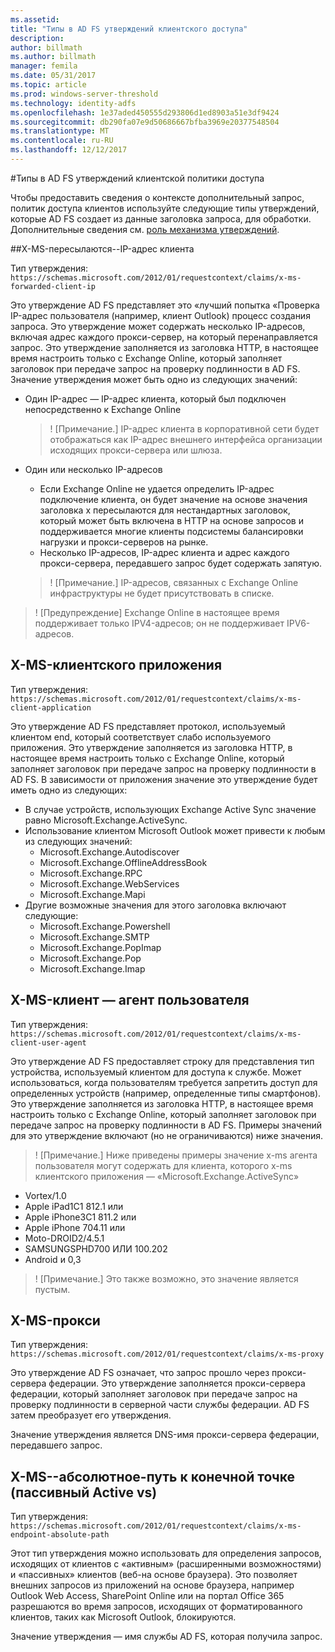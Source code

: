 ```yaml
---
ms.assetid: 
title: "Типы в AD FS утверждений клиентского доступа"
description: 
author: billmath
ms.author: billmath
manager: femila
ms.date: 05/31/2017
ms.topic: article
ms.prod: windows-server-threshold
ms.technology: identity-adfs
ms.openlocfilehash: 1e37aded450555d293806d1ed8903a51e3df9424
ms.sourcegitcommit: db290fa07e9d50686667bfba3969e20377548504
ms.translationtype: MT
ms.contentlocale: ru-RU
ms.lasthandoff: 12/12/2017
---
```

#<a name="client-access-policy-claim-types-in-ad-fs"></a>Типы в AD FS утверждений клиентской политики доступа

Чтобы предоставить сведения о контексте дополнительный запрос, политик доступа клиентов используйте следующие типы утверждений, которые AD FS создает из данные заголовка запроса, для обработки.  Дополнительные сведения см. [роль механизма утверждений](../technical-reference/the-role-of-the-claims-engine.md).

##<a name="x-ms-forwarded-client-ip"></a>X-MS-пересылаются--IP-адрес клиента

Тип утверждения: `https://schemas.microsoft.com/2012/01/requestcontext/claims/x-ms-forwarded-client-ip`

Это утверждение AD FS представляет это «лучший попытка «Проверка IP-адрес пользователя (например, клиент Outlook) процесс создания запроса. Это утверждение может содержать несколько IP-адресов, включая адрес каждого прокси-сервер, на который перенаправляется запрос.  Это утверждение заполняется из заголовка HTTP, в настоящее время настроить только с Exchange Online, который заполняет заголовок при передаче запрос на проверку подлинности в AD FS. Значение утверждения может быть одно из следующих значений:


- Один IP-адрес — IP-адрес клиента, который был подключен непосредственно к Exchange Online

    >! [Примечание.] IP-адрес клиента в корпоративной сети будет отображаться как IP-адрес внешнего интерфейса организации исходящих прокси-сервера или шлюза.

- Один или несколько IP-адресов
    - Если Exchange Online не удается определить IP-адрес подключение клиента, он будет значение на основе значения заголовка x пересылаются для нестандартных заголовок, который может быть включена в HTTP на основе запросов и поддерживается многие клиенты подсистемы балансировки нагрузки и прокси-серверов на рынке.
    - Несколько IP-адресов, IP-адрес клиента и адрес каждого прокси-сервера, передавшего запрос будет содержать запятую.

    >! [Примечание.] IP-адресов, связанных с Exchange Online инфраструктуры не будет присутствовать в списке.


>! [Предупреждение] Exchange Online в настоящее время поддерживает только IPV4-адресов; он не поддерживает IPV6-адресов. 


## <a name="x-ms-client-application"></a>X-MS-клиентского приложения

Тип утверждения: `https://schemas.microsoft.com/2012/01/requestcontext/claims/x-ms-client-application`

Это утверждение AD FS представляет протокол, используемый клиентом end, который соответствует слабо используемого приложения.  Это утверждение заполняется из заголовка HTTP, в настоящее время настроить только с Exchange Online, который заполняет заголовок при передаче запрос на проверку подлинности в AD FS. В зависимости от приложения значение это утверждение будет иметь одно из следующих:



- В случае устройств, использующих Exchange Active Sync значение равно Microsoft.Exchange.ActiveSync. 
- Использование клиентом Microsoft Outlook может привести к любым из следующих значений:
    - Microsoft.Exchange.Autodiscover
    - Microsoft.Exchange.OfflineAddressBook
    - Microsoft.Exchange.RPC
    - Microsoft.Exchange.WebServices
    - Microsoft.Exchange.Mapi
- Другие возможные значения для этого заголовка включают следующие:
    - Microsoft.Exchange.Powershell
    - Microsoft.Exchange.SMTP
    - Microsoft.Exchange.PopImap
    - Microsoft.Exchange.Pop
    - Microsoft.Exchange.Imap

## <a name="x-ms-client-user-agent"></a>X-MS-клиент — агент пользователя

Тип утверждения: `https://schemas.microsoft.com/2012/01/requestcontext/claims/x-ms-client-user-agent`

Это утверждение AD FS предоставляет строку для представления тип устройства, используемый клиентом для доступа к службе. Может использоваться, когда пользователям требуется запретить доступ для определенных устройств (например, определенные типы смартфонов).  Это утверждение заполняется из заголовка HTTP, в настоящее время настроить только с Exchange Online, который заполняет заголовок при передаче запрос на проверку подлинности в AD FS. Примеры значений для это утверждение включают (но не ограничиваются) ниже значения.
>! [Примечание.] Ниже приведены примеры значение x-ms агента пользователя могут содержать для клиента, которого x-ms клиентского приложения — «Microsoft.Exchange.ActiveSync»

- Vortex/1.0
- Apple iPad1C1 812.1 или
- Apple iPhone3C1 811.2 или
- Apple iPhone 704.11 или
- Moto-DROID2/4.5.1
- SAMSUNGSPHD700 ИЛИ 100.202
- Android и 0,3

>! [Примечание.] Это также возможно, это значение является пустым.


## <a name="x-ms-proxy"></a>X-MS-прокси

Тип утверждения: `https://schemas.microsoft.com/2012/01/requestcontext/claims/x-ms-proxy`

Это утверждение AD FS означает, что запрос прошло через прокси-сервера федерации.  Это утверждение заполняется прокси-сервера федерации, который заполняет заголовок при передаче запрос на проверку подлинности в серверной части службы федерации. AD FS затем преобразует его утверждения. 

Значение утверждения является DNS-имя прокси-сервера федерации, передавшего запрос.

## <a name="x-ms-endpoint-absolute-path-active-vs-passive"></a>X-MS--абсолютное-путь к конечной точке (пассивный Active vs)

Тип утверждения: `https://schemas.microsoft.com/2012/01/requestcontext/claims/x-ms-endpoint-absolute-path`

Этот тип утверждения можно использовать для определения запросов, исходящих от клиентов с «активным» (расширенными возможностями) и «пассивных» клиентов (веб-на основе браузера). Это позволяет внешних запросов из приложений на основе браузера, например Outlook Web Access, SharePoint Online или на портал Office 365 разрешаются во время запросов, исходящих от форматированного клиентов, таких как Microsoft Outlook, блокируются.

Значение утверждения — имя службы AD FS, которая получила запрос.

